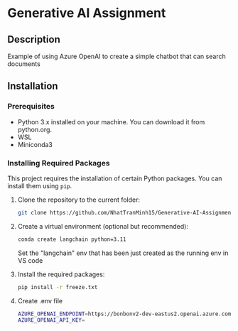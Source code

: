 # Generative AI Assignment

## Description
Example of using Azure OpenAI to create a simple chatbot that can search documents

## Installation

### Prerequisites
- Python 3.x installed on your machine. You can download it from python.org.
- WSL
- Miniconda3

### Installing Required Packages
This project requires the installation of certain Python packages. You can install them using `pip`.

1. Clone the repository to the current folder:
    ```bash
    git clone https://github.com/NhatTranMinh15/Generative-AI-Assignment.git .
    ```
2. Create a virtual environment (optional but recommended):
    ```bash
    conda create langchain python=3.11
    ```
      Set the "langchain" env that has been just created as the running env in VS code

3. Install the required packages:
    ```bash
    pip install -r freeze.txt
    ```
4. Create .env file
    ```bash
    AZURE_OPENAI_ENDPOINT=https://bonbonv2-dev-eastus2.openai.azure.com
    AZURE_OPENAI_API_KEY=
    ```

